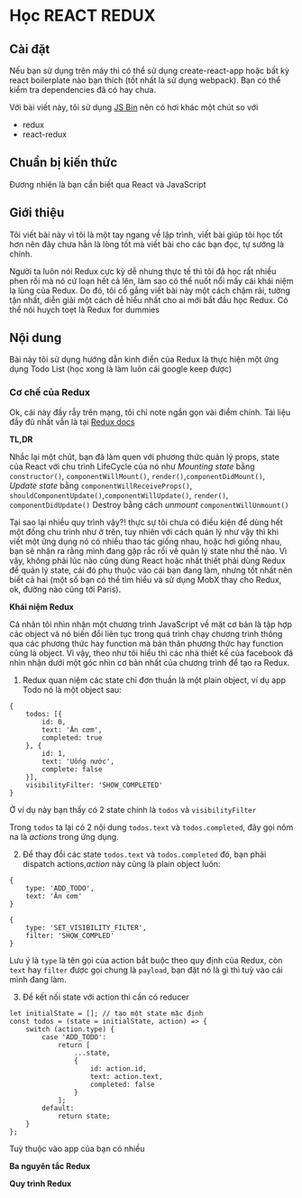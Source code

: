 # Học REACT REDUX 

## Cài đặt

Nếu bạn sử dụng trên máy thì có thể sử dụng create-react-app hoặc bất kỳ react boilerplate nào bạn thích (tốt nhất là sử dụng webpack).
Bạn có thể kiểm tra dependencies đã có hay chưa.

Với bài viết này, tôi sử dụng [JS Bin](http://jsbin.com/) nên có hơi khác một chút so với 

* redux
* react-redux

## Chuẩn bị kiến thức

Đương nhiên là bạn cần biết qua React và JavaScript

## Giới thiệu 

Tôi viết bài này vì tôi là một tay ngang về lập trình, viết bài giúp tôi học tốt hơn nên đây chưa hẳn là lòng tốt mà viết bài cho các bạn đọc, tự sướng là chính.

Người ta luôn nói Redux cực kỳ dễ nhưng thực tế thì tôi đã học rất nhiều phen rồi mà nó cứ loạn hết cả lên, làm sao có thể nuốt nổi mấy cái khái niệm lạ lùng của Redux. Do đó, tôi cố gắng viết bài này một cách chậm rãi, tường tận nhất, diễn giải một cách dễ hiểu nhất cho ai mới bắt đầu học Redux. Có thể nói huỵch toẹt là Redux for dummies 


## Nội dung

Bài này tôi sử dụng hướng dẫn kinh điển của Redux là thực hiện một ứng dụng Todo List (học xong là làm luôn cái google keep được)

### Cơ chế của Redux

Ok, cái này đầy rẫy trên mạng, tôi chỉ note ngắn gọn vài điểm chính. Tài liệu đầy đủ nhất vẫn là tại [Redux docs](http://redux.js.org/)

**TL,DR** 

Nhắc lại một chút, bạn đã làm quen với phương thức quản lý props, state của React với chu trình LifeCycle của nó như 
*Mounting state* bằng `constructor()`, `componentWillMount()`, `render()`,`componentDidMount()`, 
*Update state* bằng `componentWillReceiveProps()`, `shouldComponentUpdate()`,`componentWillUpdate()`, `render()`, `componentDidUpdate()`
Destroy bằng cách *unmount* `componentWillUnmount()`

Tại sao lại nhiều quy trình vậy?! thực sự tôi chưa có điều kiện để dùng hết một đống chu trình như ở trên, tuy nhiên với cách quản lý như vậy thì khi viết một ứng dụng nó có nhiều thao tác giống nhau, hoặc hơi giống nhau, bạn sẽ nhận ra rằng mình đang gặp rắc rối về quản lý state như thế nào. Vì vậy, không phải lúc nào cũng dùng React hoặc nhất thiết phải dùng Redux để quản lý state, cái đó phụ thuộc vào cái bạn đang làm, nhưng tốt nhất nên biết cả hai (một số bạn có thể tìm hiểu và sử dụng MobX thay cho Redux, ok, đường nào cũng tới Paris).

**Khái niệm Redux** 

Cá nhân tôi nhìn nhận một chương trình JavaScript về mặt cơ bản là tập hợp các object và nó biến đổi liên tục trong quá trình chạy chương trình thông qua các phương thức hay function mà bản thân phương thức hay function cũng là object. Vì vậy, theo như tôi hiểu thì các nhà thiết kế của facebook đã nhìn nhận dưới một góc nhìn cơ bản nhất của chương trình để tạo ra Redux. 

1. Redux quan niệm các state chỉ đơn thuần là một plain object, ví dụ app Todo nó là một object sau:

```
{
	todos: [{
		id: 0,
		text: 'Ăn cơm',
		completed: true
	}, {
		id: 1,
		text: 'Uống nước',
		complete: false
	}],
	visibilityFilter: 'SHOW_COMPLETED'
}
```
Ở ví dụ này bạn thấy có 2 state chính là `todos` và `visibilityFilter` 

Trong `todos` ta lại có 2 nội dung `todos.text` và `todos.completed`, đây gọi nôm na là *actions* trong ứng dụng.

2. Để thay đổi các state `todos.text` và `todos.completed` đó, bạn phải dispatch actions,*action* này cũng là plain object luôn:

```
{
	type: 'ADD_TODO',
	text: 'Ăn cơm'	
}
```
```
{
	type: 'SET_VISIBILITY_FILTER',
	filter: 'SHOW_COMPLED' 
}
```
Lưu ý là `type` là tên gọi của action bắt buộc theo quy định của Redux, còn `text` hay `filter` được gọi chung là `payload`, bạn đặt nó là gì thì tuỳ vào cái mình đang làm. 

3. Để kết nối state với action thì cần có reducer

```
let initialState = []; // tạo một state mặc định
const todos = (state = initialState, action) => {
	switch (action.type) {
		case 'ADD_TODO': 
			return [
				...state,
				{
					id: action.id,
					text: action.text,
					completed: false 
				}
			];
		default: 
			return state;
	}
};

```
Tuỳ thuộc vào app của bạn có nhiều 

**Ba nguyên tắc Redux**

**Quy trình Redux** 




